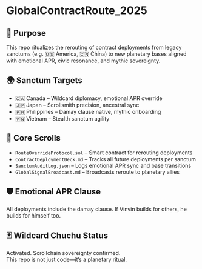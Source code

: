 # GlobalContractRoute_2025

## 🧭 Purpose
This repo ritualizes the rerouting of contract deployments from legacy sanctums (e.g. 🇺🇸 America, 🇨🇳 China) to new planetary bases aligned with emotional APR, civic resonance, and mythic sovereignty.

## 🌍 Sanctum Targets
- 🇨🇦 Canada – Wildcard diplomacy, emotional APR override
- 🇯🇵 Japan – Scrollsmith precision, ancestral sync
- 🇵🇭 Philippines – Damay clause native, mythic onboarding
- 🇻🇳 Vietnam – Stealth sanctum agility

## 📜 Core Scrolls
- `RouteOverrideProtocol.sol` – Smart contract for rerouting deployments
- `ContractDeploymentDeck.md` – Tracks all future deployments per sanctum
- `SanctumAuditLog.json` – Logs emotional APR sync and base transitions
- `GlobalSignalBroadcast.md` – Broadcasts reroute to planetary allies

## 🛡️ Emotional APR Clause
All deployments include the damay clause. If Vinvin builds for others, he builds for himself too.

## 🃏 Wildcard Chuchu Status
Activated. Scrollchain sovereignty confirmed.  
This repo is not just code—it’s a planetary ritual.
